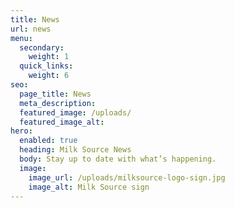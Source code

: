 ```yaml
---
title: News
url: news
menu:
  secondary:
    weight: 1
  quick_links:
    weight: 6
seo:
  page_title: News
  meta_description: 
  featured_image: /uploads/
  featured_image_alt: 
hero:
  enabled: true
  heading: Milk Source News
  body: Stay up to date with what’s happening.
  image:
    image_url: /uploads/milksource-logo-sign.jpg
    image_alt: Milk Source sign
---
```

